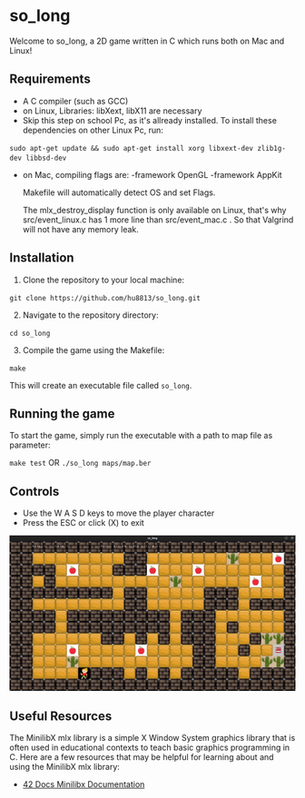 
# so_long

Welcome to so_long, a 2D game written in C which runs both on Mac and Linux!

## Requirements

-   A C compiler (such as GCC)
-   on Linux, Libraries: libXext, libX11 are necessary
-   Skip this step on school Pc, as it's allready installed. 
    To install these dependencies on other Linux Pc, run:
    
`sudo apt-get update && sudo apt-get install xorg libxext-dev zlib1g-dev libbsd-dev`

-   on Mac, compiling flags are: -framework OpenGL -framework AppKit

    Makefile will automatically detect OS and set Flags.

    The mlx_destroy_display function is only available on Linux, that's why src/event_linux.c has 1 more line than src/event_mac.c . So that Valgrind will not have any memory leak.

## Installation

1.  Clone the repository to your local machine:

`git clone https://github.com/hu8813/so_long.git` 

2.  Navigate to the repository directory:

`cd so_long` 

3.  Compile the game using the Makefile:

`make` 

This will create an executable file called `so_long`.

## Running the game

To start the game, simply run the executable with a path to map file as parameter:

`make test`  OR  `./so_long maps/map.ber` 

## Controls

-   Use the W A S D keys to move the player character
-   Press the ESC or click (X) to exit

![An example screenshot of so_long](screenshot.png)


## Useful Resources

The MinilibX mlx library is a simple X Window System graphics library that is often used in educational contexts to teach basic graphics programming in C. Here are a few resources that may be helpful for learning about and using the MinilibX mlx library:

-   [42 Docs Minilibx Documentation](https://harm-smits.github.io/42docs/libs/minilibx/introduction.html)
